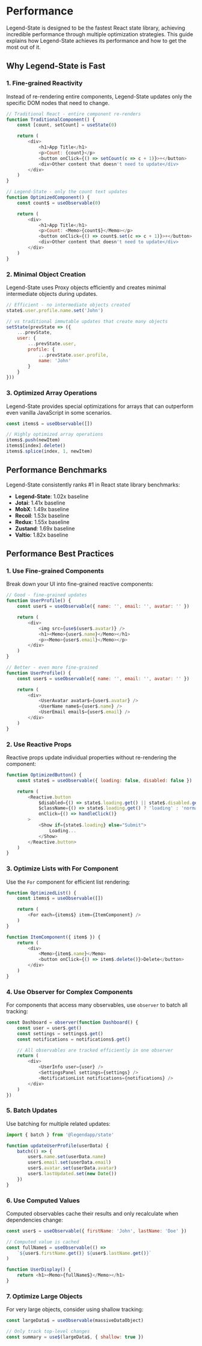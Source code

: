 # Performance

Legend-State is designed to be the fastest React state library, achieving incredible performance through multiple optimization strategies. This guide explains how Legend-State achieves its performance and how to get the most out of it.

## Why Legend-State is Fast

### 1. Fine-grained Reactivity

Instead of re-rendering entire components, Legend-State updates only the specific DOM nodes that need to change.

```javascript
// Traditional React - entire component re-renders
function TraditionalComponent() {
    const [count, setCount] = useState(0)

    return (
        <div>
            <h1>App Title</h1>
            <p>Count: {count}</p>
            <button onClick={() => setCount(c => c + 1)}>+</button>
            <div>Other content that doesn't need to update</div>
        </div>
    )
}

// Legend-State - only the count text updates
function OptimizedComponent() {
    const count$ = useObservable(0)

    return (
        <div>
            <h1>App Title</h1>
            <p>Count: <Memo>{count$}</Memo></p>
            <button onClick={() => count$.set(c => c + 1)}>+</button>
            <div>Other content that doesn't need to update</div>
        </div>
    )
}
```

### 2. Minimal Object Creation

Legend-State uses Proxy objects efficiently and creates minimal intermediate objects during updates.

```javascript
// Efficient - no intermediate objects created
state$.user.profile.name.set('John')

// vs traditional immutable updates that create many objects
setState(prevState => ({
    ...prevState,
    user: {
        ...prevState.user,
        profile: {
            ...prevState.user.profile,
            name: 'John'
        }
    }
}))
```

### 3. Optimized Array Operations

Legend-State provides special optimizations for arrays that can outperform even vanilla JavaScript in some scenarios.

```javascript
const items$ = useObservable([])

// Highly optimized array operations
items$.push(newItem)
items$[index].delete()
items$.splice(index, 1, newItem)
```

## Performance Benchmarks

Legend-State consistently ranks #1 in React state library benchmarks:

- **Legend-State**: 1.02x baseline
- **Jotai**: 1.41x baseline
- **MobX**: 1.49x baseline
- **Recoil**: 1.53x baseline
- **Redux**: 1.55x baseline
- **Zustand**: 1.69x baseline
- **Valtio**: 1.82x baseline

## Performance Best Practices

### 1. Use Fine-grained Components

Break down your UI into fine-grained reactive components:

```javascript
// Good - fine-grained updates
function UserProfile() {
    const user$ = useObservable({ name: '', email: '', avatar: '' })

    return (
        <div>
            <img src={use$(user$.avatar)} />
            <h1><Memo>{user$.name}</Memo></h1>
            <p><Memo>{user$.email}</Memo></p>
        </div>
    )
}

// Better - even more fine-grained
function UserProfile() {
    const user$ = useObservable({ name: '', email: '', avatar: '' })

    return (
        <div>
            <UserAvatar avatar$={user$.avatar} />
            <UserName name$={user$.name} />
            <UserEmail email$={user$.email} />
        </div>
    )
}
```

### 2. Use Reactive Props

Reactive props update individual properties without re-rendering the component:

```javascript
function OptimizedButton() {
    const state$ = useObservable({ loading: false, disabled: false })

    return (
        <Reactive.button
            $disabled={() => state$.loading.get() || state$.disabled.get()}
            $className={() => state$.loading.get() ? 'loading' : 'normal'}
            onClick={() => handleClick()}
        >
            <Show if={state$.loading} else="Submit">
                Loading...
            </Show>
        </Reactive.button>
    )
}
```

### 3. Optimize Lists with For Component

Use the `For` component for efficient list rendering:

```javascript
function OptimizedList() {
    const items$ = useObservable([])

    return (
        <For each={items$} item={ItemComponent} />
    )
}

function ItemComponent({ item$ }) {
    return (
        <div>
            <Memo>{item$.name}</Memo>
            <button onClick={() => item$.delete()}>Delete</button>
        </div>
    )
}
```

### 4. Use Observer for Complex Components

For components that access many observables, use `observer` to batch all tracking:

```javascript
const Dashboard = observer(function Dashboard() {
    const user = user$.get()
    const settings = settings$.get()
    const notifications = notifications$.get()

    // All observables are tracked efficiently in one observer
    return (
        <div>
            <UserInfo user={user} />
            <SettingsPanel settings={settings} />
            <NotificationList notifications={notifications} />
        </div>
    )
})
```

### 5. Batch Updates

Use batching for multiple related updates:

```javascript
import { batch } from '@legendapp/state'

function updateUserProfile(userData) {
    batch(() => {
        user$.name.set(userData.name)
        user$.email.set(userData.email)
        user$.avatar.set(userData.avatar)
        user$.lastUpdated.set(new Date())
    })
}
```

### 6. Use Computed Values

Computed observables cache their results and only recalculate when dependencies change:

```javascript
const user$ = useObservable({ firstName: 'John', lastName: 'Doe' })

// Computed value is cached
const fullName$ = useObservable(() =>
    `${user$.firstName.get()} ${user$.lastName.get()}`
)

function UserDisplay() {
    return <h1><Memo>{fullName$}</Memo></h1>
}
```

### 7. Optimize Large Objects

For very large objects, consider using shallow tracking:

```javascript
const largeData$ = useObservable(massiveDataObject)

// Only track top-level changes
const summary = use$(largeData$, { shallow: true })
```